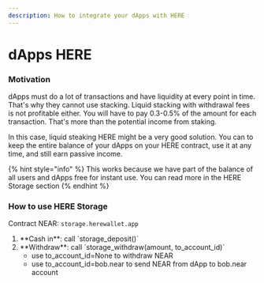 ```yaml
---
description: How to integrate your dApps with HERE
---
```


# dApps HERE

### Motivation

dApps must do a lot of transactions and have liquidity at every point in time. That's why they cannot use stacking. Liquid stacking with withdrawal fees is not profitable either. You will have to pay 0.3-0.5% of the amount for each transaction. That's more than the potential income from staking.

In this case, liquid steaking HERE might be a very good solution. You can to keep the entire balance of your dApps on your HERE contract, use it at any time, and still earn passive income.

{% hint style="info" %}
This works because we have part of the balance of all users and dApps free for instant use. You can read more in the HERE Storage section
{% endhint %}

### How to use HERE Storage



Contract NEAR: `storage.herewallet.app`

1. \*\*Cash in\*\*: call \`storage\_deposit()\`
2. \*\*Withdraw\*\*: call \`storage\_withdraw(amount, to\_account\_id)\`&#x20;
   * &#x20;use to\_account\_id=None to withdraw NEAR
   * use to\_account\_id=bob.near to send NEAR from dApp to bob.near account

